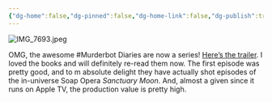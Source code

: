 ```yaml
---
{"dg-home":false,"dg-pinned":false,"dg-home-link":false,"dg-publish":true,"tags":["dgblip"],"dg-permalink":"blips/20250517100818","created-date":"2025-05-17T10:08:34","updated-date":"2025-05-17T10:08:34","disabled rules":["yaml-title","yaml-title-alias","file-name-heading"],"title":"philipp @ Saturday, May 17th 2025","dg-path":"blips/20250517100818.md","permalink":"/blips/20250517100818/","dgPassFrontmatter":true}
---
```


![IMG_7693.jpeg](/img/user/attachments/IMG_7693.jpeg)

OMG, the awesome #Murderbot Diaries are now a series! [Here’s the trailer](https://youtu.be/vEioDeOiqEs?si=hezkuwTI2rSelOsR). I loved the books and will definitely re-read them now. The first episode was pretty good, and to m absolute delight they have actually shot episodes of the in-universe Soap Opera *Sanctuary Moon*. And, almost a given since it runs on Apple TV, the production value is pretty high. 